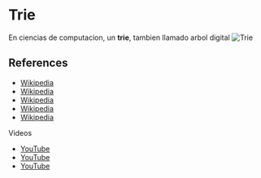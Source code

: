 # Trie

En ciencias de computacion, un **trie**, tambien llamado arbol digital
![Trie](https://upload.wikimedia.org/wikipedia/commons/b/be/Trie_example.svg)

## References

- [Wikipedia](https://en.wikipedia.org/wiki/Trie)
- [Wikipedia](https://www.topcoder.com/community/data-science/data-science-tutorials/using-tries/)
- [Wikipedia](https://ideone.com/TA9rsw)
- [Wikipedia](https://ideone.com/HOgeWH)
- [Wikipedia](http://theoryofprogramming.com/2015/01/16/trie-tree-implementation/)

Videos 
- [YouTube](https://www.youtube.com/watch?v=AXjmTQ8LEoI)
- [YouTube](https://www.youtube.com/watch?v=vlYZb68kAY0)
- [YouTube](https://www.youtube.com/watch?v=CX777rfuZtM)
